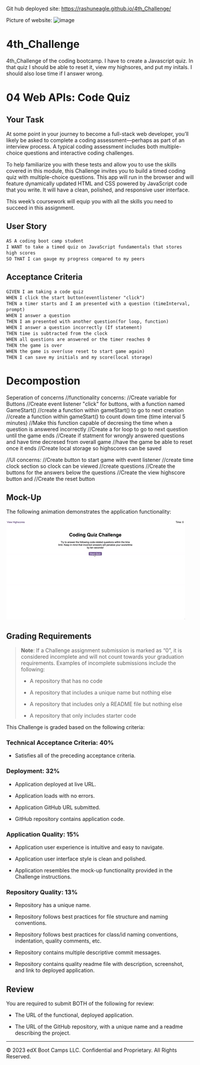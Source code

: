 Git hub deployed site: https://rashuneagle.github.io/4th_Challenge/

Picture of website: ![image](https://github.com/Rashuneagle/4th_Challenge/assets/152398969/377976aa-ba01-49ed-8f31-b1448a3edbaf)


# 4th_Challenge
4th_Challenge of the coding bootcamp. I have to create a Javascript quiz. In that quiz I should be able to reset it, view my highsores, and put my initals. I should also lose time if I answer wrong.


# 04 Web APIs: Code Quiz

## Your Task

At some point in your journey to become a full-stack web developer, you’ll likely be asked to complete a coding assessment&mdash;perhaps as part of an interview process. A typical coding assessment includes both multiple-choice questions and interactive coding challenges. 

To help familiarize you with these tests and allow you to use the skills covered in this module, this Challenge invites you to build a timed coding quiz with multiple-choice questions. This app will run in the browser and will feature dynamically updated HTML and CSS powered by JavaScript code that you write. It will have a clean, polished, and responsive user interface. 

This week’s coursework will equip you with all the skills you need to succeed in this assignment.

## User Story

```
AS A coding boot camp student
I WANT to take a timed quiz on JavaScript fundamentals that stores high scores
SO THAT I can gauge my progress compared to my peers
```

## Acceptance Criteria

```
GIVEN I am taking a code quiz
WHEN I click the start button(eventlistener "click")
THEN a timer starts and I am presented with a question (timeInterval, prompt)
WHEN I answer a question
THEN I am presented with another question(for loop, function)
WHEN I answer a question incorrectly (If statement)
THEN time is subtracted from the clock
WHEN all questions are answered or the timer reaches 0
THEN the game is over
WHEN the game is over(use reset to start game again)
THEN I can save my initials and my score(local storage)
```
# Decompostion
Seperation of concerns
//functionality concerns:
//Create variable for Buttons 
//Create event listener "click" for buttons, with a function named GameStart()
//create a function within gameStart() to go to next creation
//create a function within gameStart() to count down time (time interval 5 minutes)
//Make this function capable of decresing the time when a question is answered incorrectly
//Create a for loop to go to next question until the game ends
//Create if statment for wrongly answered questions and have time decresed from overall game
//have the game be able to reset once it ends
//Create local storage so highscores can be saved

//UI concerns:
//Create button to start game with event listener
//create time clock section so clock can be viewed
//create questions
//Create the buttons for the answers below the questions
//Create the view highscore button and
//Create the reset button

## Mock-Up

The following animation demonstrates the application functionality:

![A user clicks through an interactive coding quiz, then enters initials to save the high score before resetting and starting over.](assets\css\04-web-apis-homework-demo.gif)

## Grading Requirements

> **Note**: If a Challenge assignment submission is marked as “0”, it is considered incomplete and will not count towards your graduation requirements. Examples of incomplete submissions include the following:
>
> * A repository that has no code
>
> * A repository that includes a unique name but nothing else
>
> * A repository that includes only a README file but nothing else
>
> * A repository that only includes starter code

This Challenge is graded based on the following criteria: 

### Technical Acceptance Criteria: 40%

* Satisfies all of the preceding acceptance criteria.

### Deployment: 32%

* Application deployed at live URL.

* Application loads with no errors.

* Application GitHub URL submitted.

* GitHub repository contains application code.

### Application Quality: 15%

* Application user experience is intuitive and easy to navigate.

* Application user interface style is clean and polished.

* Application resembles the mock-up functionality provided in the Challenge instructions.

### Repository Quality: 13%

* Repository has a unique name.

* Repository follows best practices for file structure and naming conventions.

* Repository follows best practices for class/id naming conventions, indentation, quality comments, etc.

* Repository contains multiple descriptive commit messages.

* Repository contains quality readme file with description, screenshot, and link to deployed application.

## Review

You are required to submit BOTH of the following for review:

* The URL of the functional, deployed application.

* The URL of the GitHub repository, with a unique name and a readme describing the project.

---

© 2023 edX Boot Camps LLC. Confidential and Proprietary. All Rights Reserved.
